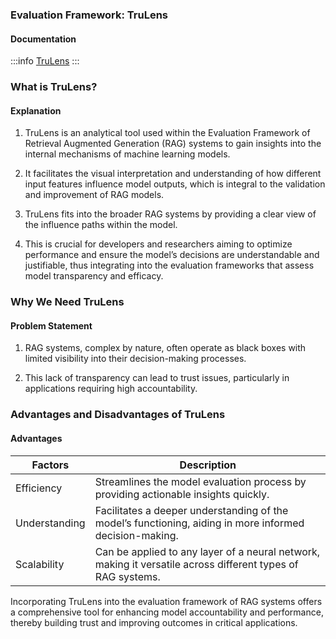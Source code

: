 ### Evaluation Framework: TruLens

#### **Documentation**

:::info 
[TruLens](https://www.trulens.org/trulens_eval/getting_started/) 
:::

### **What is TruLens?**

#### **Explanation**

1. TruLens is an analytical tool used within the Evaluation Framework of
   Retrieval Augmented Generation (RAG) systems to gain insights into the
   internal mechanisms of machine learning models.

2. It facilitates the visual interpretation and understanding of how different
   input features influence model outputs, which is integral to the validation
   and improvement of RAG models.

3. TruLens fits into the broader RAG systems by providing a clear view of the
   influence paths within the model.

4. This is crucial for developers and researchers aiming to optimize performance
   and ensure the model’s decisions are understandable and justifiable, thus
   integrating into the evaluation frameworks that assess model transparency and
   efficacy.

### **Why We Need TruLens**

#### **Problem Statement**

1. RAG systems, complex by nature, often operate as black boxes with limited
   visibility into their decision-making processes.

2. This lack of transparency can lead to trust issues, particularly in
   applications requiring high accountability.

### **Advantages and Disadvantages of TruLens**

#### **Advantages**

<table class="table-size-for-cloud-services">
    <thead>
        <tr>
            <th>Factors</th>
            <th>Description</th>
        </tr>
    </thead>
    <tbody>
        <tr>
            <td class="custom-header">Efficiency</td>
            <td>Streamlines the model evaluation process by providing actionable insights quickly.</td>
        </tr>
        <tr>
            <td class="custom-header">Understanding</td>
            <td>Facilitates a deeper understanding of the model’s functioning, aiding in more informed decision-making.</td>
        </tr>
        <tr>
            <td class="custom-header">Scalability</td>
            <td>Can be applied to any layer of a neural network, making it versatile across different types of RAG systems.</td>
        </tr>
    </tbody>
</table>

Incorporating TruLens into the evaluation framework of RAG systems offers a
comprehensive tool for enhancing model accountability and performance, thereby
building trust and improving outcomes in critical applications.
